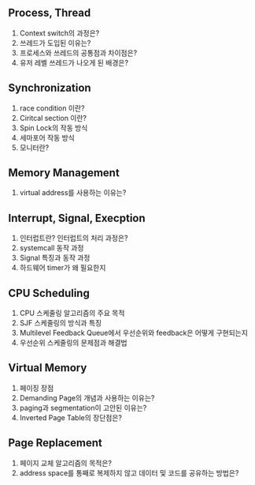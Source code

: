 ## Process, Thread

1. Context switch의 과정은?
2. 쓰레드가 도입된 이유는?
3. 프로세스와 쓰레드의 공통점과 차이점은?
4. 유저 레벨 쓰레드가 나오게 된 배경은?

## Synchronization

1. race condition 이란?
2. Ciritcal section 이란?
3. Spin Lock의 작동 방식
4. 세마포어 작동 방식
5. 모니터란?

## Memory Management

1. virtual address를 사용하는 이유는?

## Interrupt, Signal, Execption

1. 인터럽트란? 인터럽트의 처리 과정은?
2. systemcall 동작 과정
3. Signal 특징과 동작 과정
4. 하드웨어 timer가 왜 필요한지

## CPU Scheduling

1. CPU 스케줄링 알고리즘의 주요 목적
2. SJF 스케줄링의 방식과 특징
3. Multilevel Feedback Queue에서 우선순위와 feedback은 어떻게 구현되는지
4. 우선순위 스케줄링의 문제점과 해결법

## Virtual Memory

1.  페이징 장점
2.  Demanding Page의 개념과 사용하는 이유는?
3.  paging과 segmentation이 고안된 이유는?
4.  Inverted Page Table의 장단점은?

## Page Replacement

1. 페이지 교체 알고리즘의 목적은?
2. address space를 통째로 복제하지 않고 데이터 및 코드를 공유하는 방법은?

